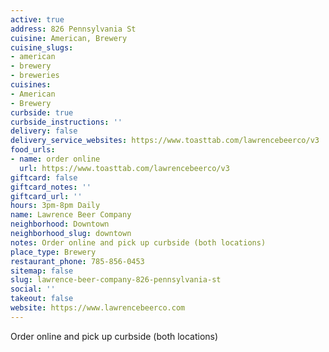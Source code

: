 ```yaml
---
active: true
address: 826 Pennsylvania St
cuisine: American, Brewery
cuisine_slugs:
- american
- brewery
- breweries
cuisines:
- American
- Brewery
curbside: true
curbside_instructions: ''
delivery: false
delivery_service_websites: https://www.toasttab.com/lawrencebeerco/v3
food_urls:
- name: order online
  url: https://www.toasttab.com/lawrencebeerco/v3
giftcard: false
giftcard_notes: ''
giftcard_url: ''
hours: 3pm-8pm Daily
name: Lawrence Beer Company
neighborhood: Downtown
neighborhood_slug: downtown
notes: Order online and pick up curbside (both locations)
place_type: Brewery
restaurant_phone: 785-856-0453
sitemap: false
slug: lawrence-beer-company-826-pennsylvania-st
social: ''
takeout: false
website: https://www.lawrencebeerco.com
---
```


Order online and pick up curbside (both locations)